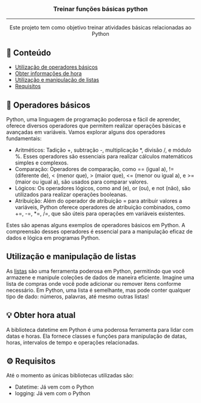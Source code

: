 <h3 align="center">Treinar funções básicas python</h3>

---

<p align="center"> Este projeto tem como objetivo treinar atividades básicas relacionadas ao Python
    <br> 
</p>

## 📝 Conteúdo

- [Utilização de operadores básicos](#operadores_basicos)
- [Obter informações de hora](#info_horas)
- [Utilização e manipulação de listas](#listas)
- [Requisitos](#requisitos)

## 🧐 Operadores básicos <a name = "operadores_basicos"></a>

Python, uma linguagem de programação poderosa e fácil de aprender, oferece diversos operadores que permitem realizar operações básicas e avançadas em variáveis. Vamos explorar alguns dos operadores fundamentais:

- Aritméticos: Tadição +, subtração -, multiplicação *, divisão /, e módulo %. Esses operadores são essenciais para realizar cálculos matemáticos simples e complexos.
- Comparação: Operadores de comparação, como == (igual a), != (diferente de), < (menor que), > (maior que), <= (menor ou igual a), e >= (maior ou igual a), são usados para comparar valores.
- Lógicos: Os operadores lógicos, como and (e), or (ou), e not (não), são utilizados para realizar operações booleanas.
- Atribuição: Além do operador de atribuição = para atribuir valores a variáveis, Python oferece operadores de atribuição combinados, como +=, -=, *=, /=, que são úteis para operações em variáveis existentes.

Estes são apenas alguns exemplos de operadores básicos em Python. A compreensão desses operadores é essencial para a manipulação eficaz de dados e lógica em programas Python.

## Utilização e manipulação de listas <a name="listas"></a>

As [listas](https://github.com/Marceggl/Atividades-basicas-python/tree/main/listas) são uma ferramenta poderosa em Python, permitindo que você armazene e manipule coleções de dados de maneira eficiente. Imagine uma lista de compras onde você pode adicionar ou remover itens conforme necessário. Em Python, uma lista é semelhante, mas pode conter qualquer tipo de dado: números, palavras, até mesmo outras listas!

## 💡 Obter hora atual <a name = "info_horas"></a>

A biblioteca datetime em Python é uma poderosa ferramenta para lidar com datas e horas. Ela fornece classes e funções para manipulação de datas, horas, intervalos de tempo e operações relacionadas.


## ⚙️ Requisitos <a name = "requisitos"></a>

Até o momento as únicas bibliotecas utilizadas são:
- Datetime: Já vem com o Python
- logging: Já vem com o Python 

